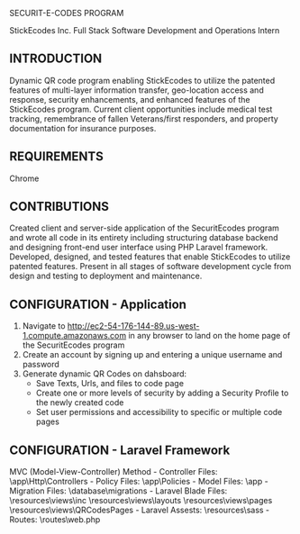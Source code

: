 
SECURIT-E-CODES PROGRAM

StickEcodes Inc.
	Full Stack Software Development and Operations Intern


INTRODUCTION
------------

Dynamic QR code program enabling StickEcodes to utilize the patented features of multi-layer information transfer, geo-location access and
response, security enhancements, and enhanced features of the StickEcodes program. Current client opportunities include medical test tracking,
remembrance of fallen Veterans/first responders, and property documentation for insurance purposes.


REQUIREMENTS
------------

Chrome


CONTRIBUTIONS
-------------

Created client and server-side application of the SecuritEcodes program and wrote all code in its entirety including structuring database backend and designing 
front-end user interface using PHP Laravel framework. Developed, designed, and tested features that enable StickEcodes to utilize patented
features. Present in all stages of software development cycle from design and testing to deployment and maintenance.


CONFIGURATION - Application
-------------

1. Navigate to http://ec2-54-176-144-89.us-west-1.compute.amazonaws.com in any browser to land on the home page of the SecuritEcodes program
2. Create an account by signing up and entering a unique username and password
3. Generate dynamic QR Codes on dahsboard:
	- Save Texts, Urls, and files to code page
	- Create one or more levels of security by adding a Security Profile to the newly created code
	- Set user permissions and accessibility to specific or multiple code pages

CONFIGURATION - Laravel Framework
-------------

MVC (Model-View-Controller) Method
	- Controller Files: 	\app\Http\Controllers
	- Policy Files:     	\app\Policies
	- Model Files:	    	\app
	- Migration Files:  	\database\migrations
	- Laravel Blade Files:  \resources\views\inc
				\resources\views\layouts
				\resources\views\pages
				\resources\views\QRCodesPages
	- Laravel Assests: 	\resources\sass
	- Routes: 		\routes\web.php


